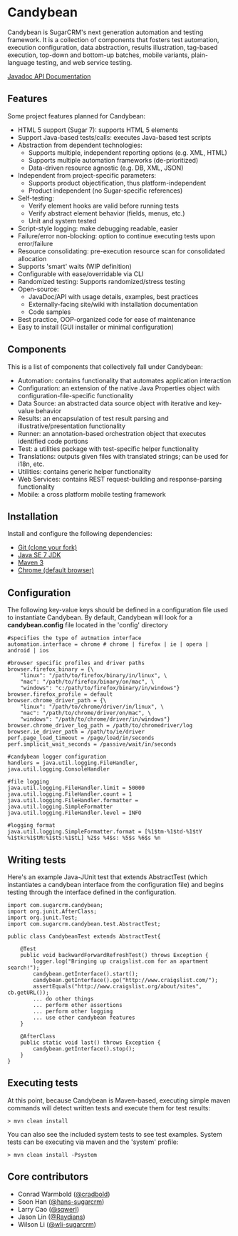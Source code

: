 Candybean
=========
Candybean is SugarCRM's next generation automation and testing framework.  It is a collection of components that fosters test automation, execution configuration, data abstraction, results illustration, tag-based execution, top-down and bottom-up batches, mobile variants, plain-language testing, and web service testing.

[Javadoc API Documentation](http://sugarcrm.github.io/candybean/doc/index.html)

Features
--------
Some project features planned for Candybean:
* HTML 5 support (Sugar 7): supports HTML 5 elements
* Support Java-based tests/calls: executes Java-based test scripts
* Abstraction from dependent technologies:
    * Supports multiple, independent reporting options (e.g. XML, HTML)
    * Supports multiple automation frameworks (de-prioritized)
    * Data-driven resource agnostic (e.g. DB, XML, JSON)
* Independent from project-specific parameters:
    * Supports product objectification, thus platform-independent
    * Product independent (no Sugar-specific references)
* Self-testing:
    * Verify element hooks are valid before running tests
    * Verify abstract element behavior (fields, menus, etc.)
    * Unit and system tested
* Script-style logging: make debugging readable, easier
* Failure/error non-blocking: option to continue executing tests upon error/failure
* Resource consolidating: pre-execution resource scan for consolidated allocation
* Supports 'smart' waits (WIP definition)
* Configurable with ease/overridable via CLI
* Randomized testing: Supports randomized/stress testing
* Open-source:
    * JavaDoc/API with usage details, examples, best practices
    * Externally-facing site/wiki with installation documentation
    * Code samples
* Best practice, OOP-organized code for ease of maintenance
* Easy to install (GUI installer or minimal configuration)

Components
----------
This is a list of components that collectively fall under Candybean:
* Automation: contains functionality that automates application interaction
* Configuration: an extension of the native Java Properties object with configuration-file-specific functionality
* Data Source: an abstracted data source object with iterative and key-value behavior
* Results: an encapsulation of test result parsing and illustrative/presentation functionality
* Runner: an annotation-based orchestration object that executes identified code portions
* Test: a utilities package with test-specific helper functionality
* Translations: outputs given files with translated strings; can be used for i18n, etc.
* Utilities: contains generic helper functionality
* Web Services: contains REST request-building and response-parsing functionality
* Mobile: a cross platform mobile testing framework

Installation
------------
Install and configure the following dependencies:
* <a href="http://git-scm.com/downloads">Git (clone your fork)</a>
* <a href="http://www.oracle.com/technetwork/java/javase/downloads/index.html">Java SE 7 JDK</a>
* <a href="http://maven.apache.org/download.html">Maven 3</a>
* <a href="https://www.google.com/intl/en/chrome/browser/">Chrome (default browser)</a>

Configuration
-------------
The following key-value keys should be defined in a configuration file used to instantiate Candybean.
By default, Candybean will look for a <b>candybean.config</b> file located in the 'config' directory
```
#specifies the type of autmation interface
automation.interface = chrome # chrome | firefox | ie | opera | android | ios  

#browser specific profiles and driver paths
browser.firefox_binary = {\
	"linux": "/path/to/firefox/binary/in/linux", \
	"mac": "/path/to/firefox/binary/on/mac", \
	"windows": "c:/path/to/firefox/binary/in/windows"}
browser.firefox_profile = default
browser.chrome_driver_path = {\
	"linux": "/path/to/chrome/driver/in/linux", \
	"mac": "/path/to/chrome/driver/on/mac", \
	"windows": "/path/to/chrome/driver/in/windows"}
browser.chrome_driver_log_path = /path/to/chromedriver/log
browser.ie_driver_path = /path/to/ie/driver
perf.page_load_timeout = /page/load/in/seconds
perf.implicit_wait_seconds = /passive/wait/in/seconds

#candybean logger configuration
handlers = java.util.logging.FileHandler, java.util.logging.ConsoleHandler

#file logging
java.util.logging.FileHandler.limit = 50000
java.util.logging.FileHandler.count = 1
java.util.logging.FileHandler.formatter = java.util.logging.SimpleFormatter
java.util.logging.FileHandler.level = INFO

#logging format
java.util.logging.SimpleFormatter.format = [%1$tm-%1$td-%1$tY %1$tk:%1$tM:%1$tS:%1$tL] %2$s %4$s: %5$s %6$s %n

```

Writing tests
------------
Here's an example Java-JUnit test that extends AbstractTest (which instantiates a candybean interface from the configuration file)
and begins testing through the interface defined in the configuration.
```
import com.sugarcrm.candybean;
import org.junit.AfterClass;
import org.junit.Test;
import com.sugarcrm.candybean.test.AbstractTest;

public class CandybeanTest extends AbstractTest{
	
	@Test
	public void backwardForwardRefreshTest() throws Exception {
		logger.log("Bringing up craigslist.com for an apartment search!");
		candybean.getInterface().start();
		candybean.getInterface().go("http://www.craigslist.com/");
		assertEquals("http://www.craigslist.org/about/sites", cb.getURL());
		... do other things
		... perform other assertions
		... perform other logging
		... use other candybean features		
	}
	
	@AfterClass
	public static void last() throws Exception {
		candybean.getInterface().stop();
	}
}
```

Executing tests
--------------
At this point, because Candybean is Maven-based, executing simple maven commands will detect written tests and execute them for test results:
```
> mvn clean install
```
You can also see the included system tests to see test examples.  System tests can be executing via maven and the 'system' profile:
```
> mvn clean install -Psystem
```

Core contributors
-----------------
* Conrad Warmbold (<a href="https://github.com/cradbold">@cradbold</a>)
* Soon Han (<a href="https://github.com/hans-sugarcrm">@hans-sugarcrm</a>)
* Larry Cao (<a href="https://github.com/sqwerl">@sqwerl</a>)
* Jason Lin (<a href="https://github.com/Raydians">@Raydians</a>)
* Wilson Li (<a href="https://github.com/wli-sugarcrm">@wli-sugarcrm</a>)

